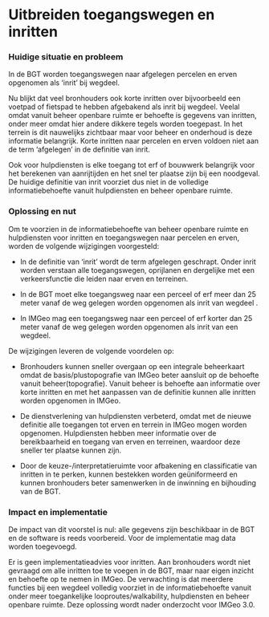 Uitbreiden toegangswegen en inritten
====================================

### Huidige situatie en probleem

In de BGT worden toegangswegen naar afgelegen percelen en erven opgenomen als
‘inrit’ bij wegdeel.

Nu blijkt dat veel bronhouders ook korte inritten over bijvoorbeeld een voetpad
of fietspad te hebben afgebakend als inrit bij wegdeel. Veelal omdat vanuit
beheer openbare ruimte er behoefte is gegevens van inritten, onder meer omdat
hier andere dikkere tegels worden toegepast. In het terrein is dit nauwelijks
zichtbaar maar voor beheer en onderhoud is deze informatie belangrijk. Korte
inritten naar percelen en erven voldoen niet aan de term ‘afgelegen’ in de
definitie van inrit.

Ook voor hulpdiensten is elke toegang tot erf of bouwwerk belangrijk voor het
berekenen van aanrijtijden en het snel ter plaatse zijn bij een noodgeval. De
huidige definitie van inrit voorziet dus niet in de volledige informatiebehoefte
vanuit hulpdiensten en beheer openbare ruimte.

### Oplossing en nut

Om te voorzien in de informatiebehoefte van beheer openbare ruimte en
hulpdiensten voor inritten en toegangswegen naar percelen en erven, worden de
volgende wijzigingen voorgesteld:

-   In de definitie van ‘inrit’ wordt de term afgelegen geschrapt. Onder inrit
    worden verstaan alle toegangswegen, oprijlanen en dergelijke met een
    verkeersfunctie die leiden naar erven en terreinen.

-   In de BGT moet elke toegangsweg naar een perceel of erf meer dan 25 meter
    vanaf de weg gelegen worden opgenomen als inrit van wegdeel .

-   In IMGeo mag een toegangsweg naar een perceel of erf korter dan 25 meter
    vanaf de weg gelegen worden opgenomen als inrit van een wegdeel.

De wijzigingen leveren de volgende voordelen op:

-   Bronhouders kunnen sneller overgaan op een integrale beheerkaart omdat de
    basis/plustopografie van IMGeo beter aansluit op de behoefte vanuit
    beheer(topografie). Vanuit beheer is behoefte aan informatie over korte
    inritten en met het aanpassen van de definitie kunnen alle inritten worden
    opgenomen in IMGeo.

-   De dienstverlening van hulpdiensten verbeterd, omdat met de nieuwe definitie
    alle toegangen tot erven en terrein in IMGeo mogen worden opgenomen.
    Hulpdiensten hebben meer informatie over de bereikbaarheid en toegang van
    erven en terreinen, waardoor deze sneller ter plaatse kunnen zijn.

-   Door de keuze-/interpretatieruimte voor afbakening en classificatie van
    inritten in te perken, kunnen bestekken worden geüniformeerd en kunnen
    bronhouders beter samenwerken in de inwinning en bijhouding van de BGT.

### Impact en implementatie

De impact van dit voorstel is nul: alle gegevens zijn beschikbaar in de BGT en
de software is reeds voorbereid. Voor de implementatie mag data worden
toegevoegd.

Er is geen implementatieadvies voor inritten. Aan bronhouders wordt niet
gevraagd om alle inritten toe te voegen in de BGT, maar naar eigen inzicht en
behoefte op te nemen in IMGeo. De verwachting is dat meerdere functies bij een
wegdeel volledig voorziet in de informatiebehoefte vanuit onder meer
toegankelijke looproutes/walkability, hulpdiensten en beheer openbare ruimte.
Deze oplossing wordt nader onderzocht voor IMGeo 3.0.
